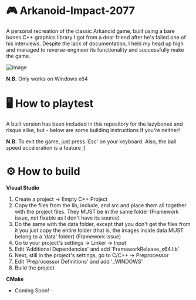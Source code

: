 # 🎮 Arkanoid-Impact-2077

A personal recreation of the classic Arkanoid game, built using a bare bones C++ graphics library I got from a dear friend after he's failed one of his interviews. Despite the lack of documentation, I held my head up high and managed to reverse-engineer its functionality and successfully make the game.

![image](https://github.com/user-attachments/assets/7fe91bd4-6976-49e3-9f38-4de5e2942cb4)

**N.B.** Only works on Windows x64
# 🖥️ How to playtest
A built version has been included in this repository for the lazybones and risque alike, but - below are some building instructions if you're neither!

**N.B.** To exit the game, just press 'Esc' on your keyboard. Also, the ball speed acceleration is a feature ;)
# ⚙️ How to build
**Visual Studio**
1. Create a project -> Empty C++ Project
2. Copy the files from the lib, include, and src and place them all together with the project files. They MUST be in the same folder (Framework issue, not fixable as I don't have its source)
3. Do the same with the data folder, except that you don't get the files from it you just copy the entire folder (that is, the images inside data MUST belong to a 'data' folder) (Framework issue)
4. Go to your project's settings -> Linker -> Input
5. Edit 'Additional Dependencies' and add 'FrameworkRelease_x64.lib'
6. Next, still in the project's settings, go to C/C++ -> Preprocessor
7. Edit 'Preprocessor Definitions' and add '_WINDOWS'
8. Build the project

**CMake**
- Coming Soon! -
